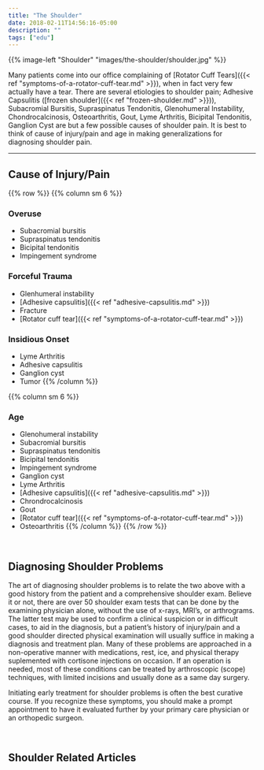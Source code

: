 ```yaml
---
title: "The Shoulder"
date: 2018-02-11T14:56:16-05:00
description: ""
tags: ["edu"]
---
```


{{% image-left "Shoulder" "images/the-shoulder/shoulder.jpg" %}}

Many patients come into our office complaining of [Rotator Cuff Tears]({{< ref "symptoms-of-a-rotator-cuff-tear.md" >}}), when in fact very few 
actually have a tear. There are several etiologies to shoulder pain; Adhesive Capsulitis 
([frozen shoulder]({{< ref "frozen-shoulder.md" >}})), Subacromial Bursitis, Supraspinatus Tendonitis, Glenohumeral Instability, 
Chondrocalcinosis, Osteoarthritis, Gout, Lyme Arthritis, Bicipital Tendonitis, Ganglion Cyst 
are but a few possible causes of shoulder pain. It is best to think of cause of injury/pain 
and age in making generalizations for diagnosing shoulder pain.  

<hr>

## Cause of Injury/Pain

{{% row %}}
{{% column sm 6 %}}
### Overuse
* Subacromial bursitis
* Supraspinatus tendonitis
* Bicipital tendonitis
* Impingement syndrome

### Forceful Trauma
* Glenhumeral instability
* [Adhesive capsulitis]({{< ref "adhesive-capsulitis.md" >}})
* Fracture
* [Rotator cuff tear]({{< ref "symptoms-of-a-rotator-cuff-tear.md" >}})

### Insidious Onset
* Lyme Arthritis
* Adhesive capsulitis
* Ganglion cyst
* Tumor
{{% /column %}}

{{% column sm 6 %}}
### Age
* Glenohumeral instability
* Subacromial bursitis
* Supraspinatus tendonitis
* Bicipital tendonitis
* Impingement syndrome
* Ganglion cyst
* Lyme Arthritis
* [Adhesive capsulitis]({{< ref "adhesive-capsulitis.md" >}})
* Chrondrocalcinosis
* Gout
* [Rotator cuff tear]({{< ref "symptoms-of-a-rotator-cuff-tear.md" >}})
* Osteoarthritis
{{% /column %}}
{{% /row %}}

<br>

## Diagnosing Shoulder Problems
The art of diagnosing shoulder problems is to relate the two above with a good history from 
the patient and a comprehensive shoulder exam. Believe it or not, there are over 50 shoulder 
exam tests that can be done by the examining physician alone, without the use of x-rays, 
MRI’s, or arthrograms. The latter test may be used to confirm a clinical suspicion or in 
difficult cases, to aid in the diagnosis, but a patient’s history of injury/pain and a good 
shoulder directed physical examination will usually suffice in making a diagnosis and 
treatment plan. Many of these problems are approached in a non-operative manner with 
medications, rest, ice, and physical therapy suplemented with cortisone injections on 
occasion. If an operation is needed, most of these conditions can be treated by arthroscopic 
(scope) techniques, with limited incisions and usually done as a same day surgery.

Initiating early treatment for shoulder problems is often the best curative course. If you 
recognize these symptoms, you should make a prompt appointment to have it evaluated further 
by your primary care physician or an orthopedic surgeon.

<br>

## Shoulder Related Articles
